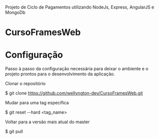 Projeto de Ciclo de Pagamentos utilizando NodeJs, Express, AngularJS e MongoDb
# CursoFramesWeb

# Configuração

Passo à passo da configuração necessária para deixar o ambiente e o projeto prontos para o desenvolvimento da aplicação.

Clonar o repositório

$ git clone https://github.com/wellyngton-dev/CursoFramesWeb.git

Mudar para uma tag específica

$ git reset --hard <tag_name>

Voltar para a versão mais atual do master

$ git pull